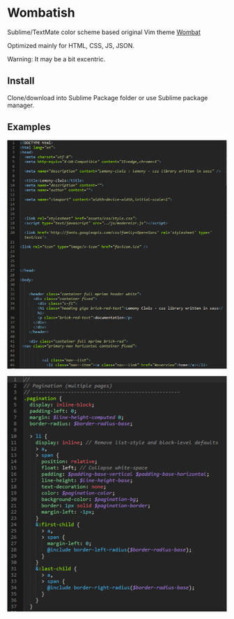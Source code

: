 Wombatish
=========

Sublime/TextMate color scheme based original Vim theme [Wombat](http://dengmao.wordpress.com/2007/01/22/vim-color-scheme-wombat/)

Optimized mainly for HTML, CSS, JS, JSON.

Warning: It may be a bit excentric.

Install
----------
Clone/download into Sublime Package folder or use Sublime package manager.


Examples
----------

![html](https://raw.githubusercontent.com/vlad-saling/blobs/master/sublime/wombatish/html.png)

![css](https://raw.githubusercontent.com/vlad-saling/blobs/master/sublime/wombatish/css.png)